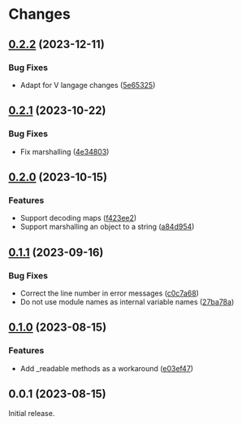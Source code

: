 # Changes

## [0.2.2](https://github.com/prantlf/v-ini/compare/v0.2.1...v0.2.2) (2023-12-11)

### Bug Fixes

* Adapt for V langage changes ([5e65325](https://github.com/prantlf/v-ini/commit/5e65325291514afb09c6ae944bcabcae93cc401e))

## [0.2.1](https://github.com/prantlf/v-ini/compare/v0.2.0...v0.2.1) (2023-10-22)

### Bug Fixes

* Fix marshalling ([4e34803](https://github.com/prantlf/v-ini/commit/4e34803538323e30faf33a52c9a342d5ff25827a))

## [0.2.0](https://github.com/prantlf/v-ini/compare/v0.1.1...v0.2.0) (2023-10-15)

### Features

* Support decoding maps ([f423ee2](https://github.com/prantlf/v-ini/commit/f423ee2b40b026d7a1c1bfdf3bfcb1a9f94cec9c))
* Support marshalling an object to a string ([a84d954](https://github.com/prantlf/v-ini/commit/a84d954e08f16acbb75249300a6217613e1f2ee9))

## [0.1.1](https://github.com/prantlf/v-ini/compare/v0.1.0...v0.1.1) (2023-09-16)

### Bug Fixes

* Correct the line number in error messages ([c0c7a68](https://github.com/prantlf/v-ini/commit/c0c7a68fd8b493f2e64070b896b2ded9463d7a71))
* Do not use module names as internal variable names ([27ba78a](https://github.com/prantlf/v-ini/commit/27ba78a0ecc7dd876ea9280c7768348d32aa9e7c))

## [0.1.0](https://github.com/prantlf/v-ini/compare/v0.0.1...v0.1.0) (2023-08-15)

### Features

* Add _readable methods as a workaround ([e03ef47](https://github.com/prantlf/v-ini/commit/e03ef47ed41ce444b5819576756f964250c31b30))

## 0.0.1 (2023-08-15)

Initial release.
